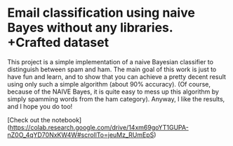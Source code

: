 # Email classification using naive Bayes without any libraries. +Crafted dataset
This project is a simple implementation of a naive Bayesian classifier to distinguish between spam and ham.
The main goal of this work is just to have fun and learn, and to show that you can achieve a pretty decent result using only such a simple algorithm (about 90% accuracy).
(Of course, because of the NAIVE Bayes, it is quite easy to mess up this algorithm by simply spamming words from the ham category). Anyway, I like the results, and I hope you do too!

[Check out the notebook] (https://colab.research.google.com/drive/14xm69goYT1GUPA-nZ0O_4qYD70NxKW4W#scrollTo=jeuMz_RUmEpS)


